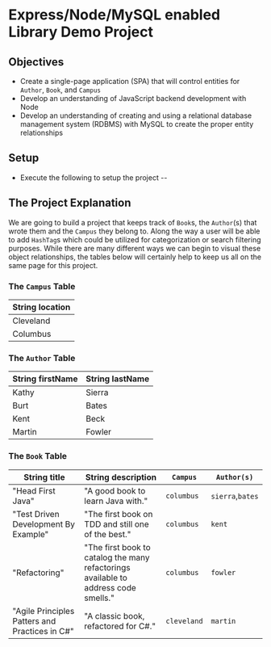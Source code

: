 # Express/Node/MySQL enabled Library Demo Project

## Objectives
- Create a single-page application (SPA) that will control entities for `Author`, `Book`, and `Campus`
- Develop an understanding of JavaScript backend development with Node
- Develop an understanding of creating and using a relational database management system (RDBMS) with MySQL to create the proper entity relationships

## Setup

- Execute the following to setup the project
--


## The Project Explanation

We are going to build a project that keeps track of `Book`s, the `Author`(s) that wrote them and the `Campus` they belong to. Along the way a user will be able to add `HashTag`s which could be utilized for categorization or search filtering purposes.  While there are many different ways we can begin to visual these object relationships, the tables below will certainly help to keep us all on the same page for this project. 

### The `Campus` Table

|String location|
|----|
|Cleveland|
|Columbus|

### The `Author` Table

|String firstName|String lastName|
|----|--------|
|Kathy|Sierra|
|Burt|Bates|
|Kent|Beck|
|Martin|Fowler|


### The `Book` Table


|String title|String description|`Campus`|`Author(s)`|
|----|-----------|-------|----------|
|"Head First Java"|"A good book to learn Java with."|`columbus`|`sierra`,`bates`|
|"Test Driven Development By Example"|"The first book on TDD and still one of the best."|`columbus`|`kent`|
|"Refactoring"|"The first book to catalog the many refactorings available to address code smells."|`columbus`|`fowler`|
|"Agile Principles Patters and Practices in C#"|"A classic book, refactored for C#."|`cleveland`|`martin`|
